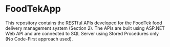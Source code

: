 # FoodTekApp
This repository contains the RESTful APIs developed for the FoodTek food delivery management system (Section 2). The APIs are built using ASP.NET Web API and are connected to SQL Server using Stored Procedures only (No Code-First approach used).
